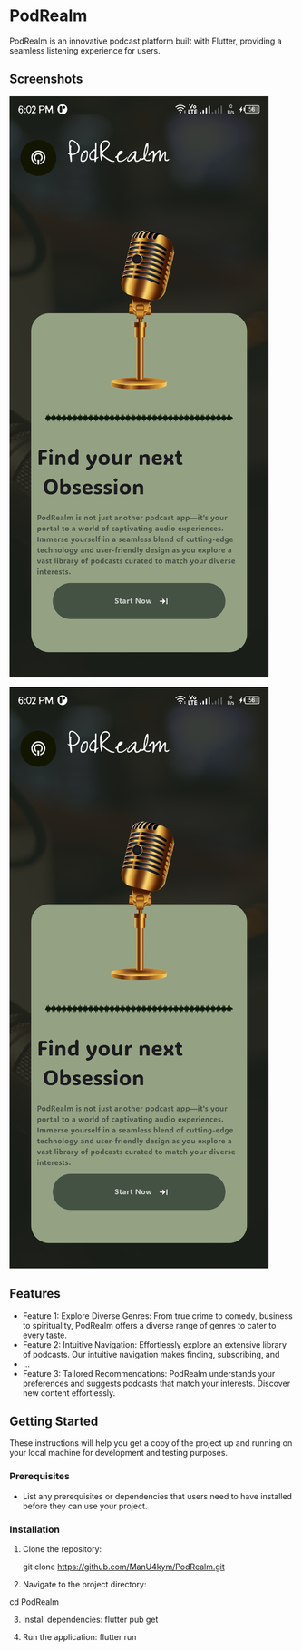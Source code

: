 # PodRealm

PodRealm is an innovative podcast platform built with Flutter, providing a seamless listening experience for users.

## Screenshots

![Screenshot 1](flutter_01.png)


![Screenshot 2](flutter_01.png)

## Features

- Feature 1: Explore Diverse Genres: From true crime to comedy, business to spirituality, PodRealm offers a diverse range of genres to cater to every taste.
- Feature 2: 
Intuitive Navigation: Effortlessly explore an extensive library of podcasts. Our intuitive navigation makes finding, subscribing, and 
- ...
- Feature 3: Tailored Recommendations: PodRealm understands your preferences and suggests podcasts that match your interests. Discover new content effortlessly.

## Getting Started

These instructions will help you get a copy of the project up and running on your local machine for development and testing purposes.

### Prerequisites

- List any prerequisites or dependencies that users need to have installed before they can use your project.

### Installation

1. Clone the repository:

   git clone https://github.com/ManU4kym/PodRealm.git


2. Navigate to the project directory:

 cd PodRealm


3. Install dependencies:
flutter pub get

4. Run the application:
flutter run